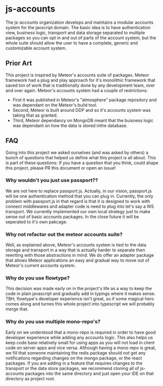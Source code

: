 # js-accounts

The js-accounts organization develops and maintains a modular accounts system for the javscript domain.
The basic idea is to have authentication view, business logic, transport and data storage separated to multiple packages so you can opt in and out of parts of the account system, but the whole suite should allow the user to have a complete, generic and customizable account system.

## Prior Art

This project is inspired by Meteor's accounts suite of packages. Meteor framework had a plug and play approach for it's monolithic framework that saved ton of work that is traditionally done by any development team, over and over again.
Meteor's accounts system had a couple of restrictions:
- First it was published in Meteor's "atmosphere" package repository and was dependant on the Meteor's build tool.  
- Second, Meteor is built around DDP and so it's accounts system was taking that as granted.
- Third, Meteor dependancy on MongoDB meant that the buisness logic was dependant on how the data is stored inthe database.

## FAQ

Going into this project we asked ourselves (and was asked by others) a bunch of questions that helped us define what this project is all about. This is part of these questions:
If you have a question that you think, could shape this project, please PR this document or open an issue!

### Why wouldn't you just use passport??

We are not here to replace passport.js. Actually, in our vision, passport.js will be one authentication method that you can plug in. Currently, the only problem with passport.js in that regard is that it is designed to work with connect middlewares and adapter code is need to plug into let's say a WS transport. 
We currently implemented our own local strategy just to make sense out of basic accounts packages. In the close future it will be seperated to it's own pakcage.

### Why not refactor out the meteor accounts suite?

Well, as explained above, Meteor's accounts system is tied to the data storage and transport in a way that is actually harder to separate then rewriting with those abstractions in mind. We do offer an adapter package that allows Meteor applications an easy and gradual way to move out of Meteor's current accounts system.

### Why do you use flowtype?

This decision was made early on in the project's life as a way to keep the code in plain javascript and gradually add in typings where it makes sense. TBH, flowtype's developer experience isn't great, so if some magical hero comes along and turnes this whole project into typescript we will probably merge that.

### Why do you use multiple mono-repo's?

Early on we understood that a mono-repo is required in order to have good developer experience while adding any accounts logic.
This also helps us keep code base relatively small for using apps as you will not load in client code on server apps and vice versa. Although having a mono repo is great, we fill that someone maintaining the redis package should not get any notifications regarding changes on the mongo package, or the react packages. If you are adding in a feature that requires changes to the transport or the data store packages, we recommend cloning all of js-accounts packages into the same directory and just open your IDE on that directory as project root.
